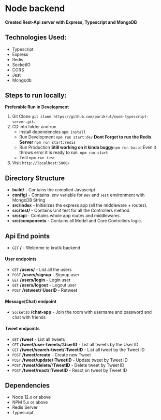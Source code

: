 # Node backend

#### Created Rest-Api server with Express, Typescript and MongoDB

## Technologies Used:
- Typescript
- Express
- Redis
- SocketIO
- CORS
- Jest
- Mongodb

## Steps to run locally: 
**Preferable Run in Development**

1. Git Clone `git clone https://github.com/parikrut/node-typescript-server.git`.
2. CD into folder and run
    - Install dependencies `npm install`
    - Run Development `npm run start:dev` **Dont Forget to run the Redis Server** `npm run start:redis`
    - Run Production **Still working on it kinda buggy**`npm run build` Even it throws error it is ready to run. `npm run start`
    - Test `npm run test`
3. Visit `http://localhost:5000/`

## Directory Structure 
- **build/** - Contains the complied Javascript
- **config/** - Contains .env variable for `Dev` and `Test` environment with MongoDB String
- **src/index** - Initializes the express app (all the middleware + routes).
- **src/__test__/** - Contains Unit test for all the Controllers method.
- **src/api** - Contains whole app routes and middlewares.
- **src/components** - Contains all Model and Core Controllers logic.

## Api End points
- `GET` **/** - Welcome to krutik backend
 
#### User endpoints
- `GET` **/users/** - List all the users
- `POST` **/users/signup** - Signup user
- `GET` **/users/login** - Login user
- `GET` **/users/logout** - Logout user
- `POST` **/retweet/:UserID** - Retweet

#### Message(Chat) endpoint
- `SocketIO` **/chat-app** - Join the room with username and password and chat with friends

#### Tweet endpoints
- `GET` **/tweet** - List all tweets
- `GET` **/tweet/user-tweets/:UserID** - List all tweets by the User ID
- `GET` **/tweet/search-tweet/:TweetID** - List all tweet by the Tweet ID
- `POST` **/tweet/create** - Create new Tweet
- `POST` **/tweet/update/:TweetID** - Update tweet by Tweet ID
- `POST` **/tweet/delete/:TweetID** - Delete tweet by Tweet ID
- `POST` **/tweet/react/:TweetID** - React on tweet by Tweet ID


## Dependencies

- Node 12.x or above
- NPM 5.x or above
- Redis Server
- Typescript

